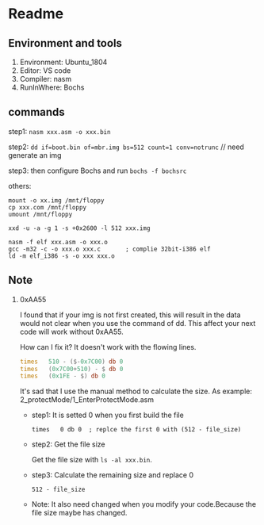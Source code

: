 # Readme

## Environment and tools

1. Environment: Ubuntu_1804
2. Editor: VS code
3. Compiler: nasm
4. RunInWhere: Bochs

## commands

step1: `nasm xxx.asm -o xxx.bin`

step2: `dd if=boot.bin of=mbr.img bs=512 count=1 conv=notrunc`  // need generate an img

step3: then configure Bochs and run `bochs -f bochsrc`

others:

```shell
mount -o xx.img /mnt/floppy
cp xxx.com /mnt/floppy
umount /mnt/floppy

xxd -u -a -g 1 -s +0x2600 -l 512 xxx.img

nasm -f elf xxx.asm -o xxx.o
gcc -m32 -c -o xxx.o xxx.c       ; complie 32bit-i386 elf
ld -m elf_i386 -s -o xxx xxx.o
```

## Note

1. 0xAA55

   I found that if your img is not first created, this will result in the data would not clear when you use the command of dd.
   This affect your next code will work without 0xAA55.

   How can I fix it? It doesn't work with the flowing lines.

   ```asm
   times   510 - ($-0x7C00) db 0
   times   (0x7C00+510) - $ db 0
   times   (0x1FE - $) db 0
   ```

   It's sad that I use the manual method to calculate the size.
   As example: 2_protectMode/1_EnterProtectMode.asm

   * step1: It is setted 0 when you first build the file

      `times   0 db 0  ; replce the first 0 with (512 - file_size)`

   * step2: Get the file size

      Get the file size with `ls -al xxx.bin`.

   * step3: Calculate the remaining size and replace 0

      `512 - file_size`

   * Note: It also need changed when you modify your code.Because the file size maybe has changed.
